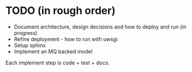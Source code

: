 # TODO (in rough order)

- Document architecture, design decisions and how to deploy and run (in progress)
- Refine deployment - how to run with uwsgi
- Setup sphinx
- Implement an MQ backed model

Each implement step is code + test + docs.

